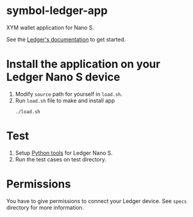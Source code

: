 # symbol-ledger-app
XYM wallet application for Nano S.

See the [Ledger's documentation](https://ledger.readthedocs.io/en/latest/) to get started.

# Install the application on your Ledger Nano S device
1. Modify `source` path for yourself in `load.sh`.
1. Run `load.sh` file to make and install app
    ```
    ./load.sh
    ```

# Test
1. Setup [Python tools](https://github.com/LedgerHQ/blue-loader-python) for Ledger Nano S.
1. Run the test cases on test directory.

# Permissions
You have to give permissions to connect your Ledger device. See `specs` directory for more information.

